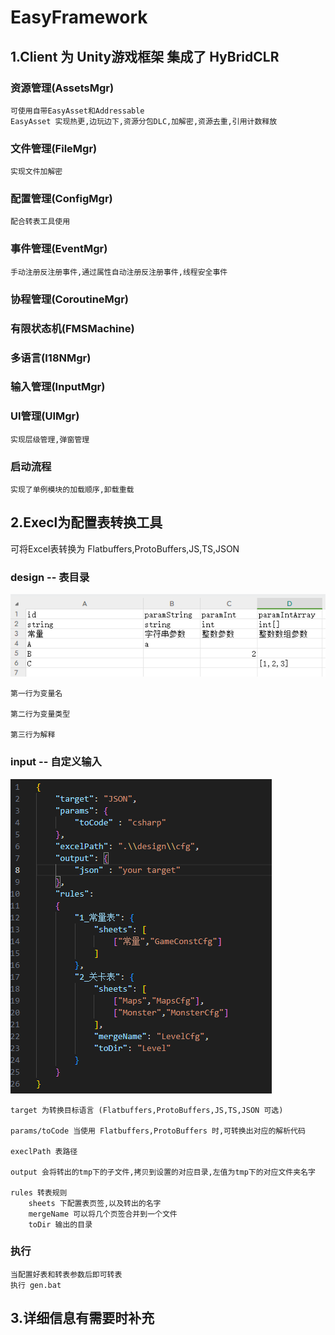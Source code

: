 # **EasyFramework** 



## **1.Client 为 Unity游戏框架 集成了 HyBridCLR**
    
  ### 资源管理(AssetsMgr)
    可使用自带EasyAsset和Addressable
    EasyAsset 实现热更,边玩边下,资源分包DLC,加解密,资源去重,引用计数释放
  ### 文件管理(FileMgr)
    实现文件加解密
  ### 配置管理(ConfigMgr)
    配合转表工具使用
  ### 事件管理(EventMgr)
    手动注册反注册事件,通过属性自动注册反注册事件,线程安全事件
  ### 协程管理(CoroutineMgr)
  
  ### 有限状态机(FMSMachine)
  
  ### 多语言(I18NMgr)
  
  ### 输入管理(InputMgr)

  ### UI管理(UIMgr)
    实现层级管理,弹窗管理
  ### 启动流程  
    实现了单例模块的加载顺序,卸载重载
  
## **2.Execl为配置表转换工具**

  可将Excel表转换为 Flatbuffers,ProtoBuffers,JS,TS,JSON

  ### design -- 表目录  
  ![图片](./Res/execl1.png)
    
    第一行为变量名 
  
    第二行为变量类型

    第三行为解释

  ### input -- 自定义输入
  ![图片](./Res/param.png)
    
    target 为转换目标语言 (Flatbuffers,ProtoBuffers,JS,TS,JSON 可选)
    
    params/toCode 当使用 Flatbuffers,ProtoBuffers 时,可转换出对应的解析代码

    execlPath 表路径

    output 会将转出的tmp下的子文件,拷贝到设置的对应目录,左值为tmp下的对应文件夹名字

    rules 转表规则
        sheets 下配置表页签,以及转出的名字
        mergeName 可以将几个页签合并到一个文件
        toDir 输出的目录

  ### 执行
    当配置好表和转表参数后即可转表
    执行 gen.bat 



## **3.详细信息有需要时补充**
    
